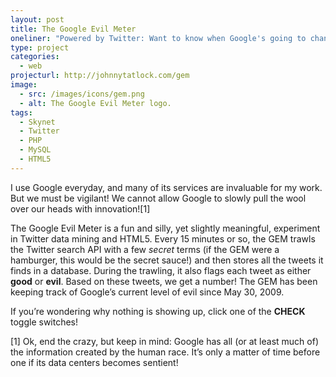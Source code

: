 ```yaml
---
layout: post
title: The Google Evil Meter
oneliner: "Powered by Twitter: Want to know when Google's going to channel Skynet? Keep track with the Google Evil Meter!"
type: project
categories:
  - web
projecturl: http://johnnytatlock.com/gem
image:
  - src: /images/icons/gem.png
  - alt: The Google Evil Meter logo.
tags:
  - Skynet
  - Twitter
  - PHP
  - MySQL
  - HTML5
---
```


I use Google everyday, and many of its services are invaluable for my
work. But we must be vigilant! We cannot allow Google to slowly pull the
wool over our heads with innovation![1]

The Google Evil Meter is a fun and silly, yet slightly meaningful,
experiment in Twitter data mining and HTML5. Every 15 minutes or so, the
GEM trawls the Twitter search API with a few *secret* terms (if the GEM
were a hamburger, this would be the secret sauce!) and then stores all
the tweets it finds in a database. During the trawling, it also flags
each tweet as either **good** or **evil**. Based on these tweets, we get
a number! The GEM has been keeping track of Google’s current level of
evil since May 30, 2009.

If you’re wondering why nothing is showing up, click one of the
**CHECK** toggle switches!

[1] Ok, end the crazy, but keep in mind: Google has all (or at least
much of) the information created by the human race. It’s only a matter
of time before one if its data centers becomes sentient!
